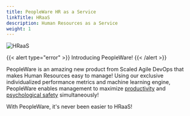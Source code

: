 ```yaml
---
title: PeopleWare HR as a Service
linkTitle: HRaaS
description: Human Resources as a Service
weight: 1
---
```


![HRaaS](/images/HRaaS.jpeg)

{{< alert type="error" >}}
Introducing PeopleWare!
{{< /alert >}}

PeopleWare is an amazing new product from Scaled Agile DevOps that makes Human Resources easy to manage! Using our exclusive individualized performance metrics and machine learning engine, PeopleWare enables management to maximize [productivity](/metrics) and [psychological safety](/principles/#psychological-safety) simultaneously!

With PeopleWare, it's never been easier to HRaaS!
